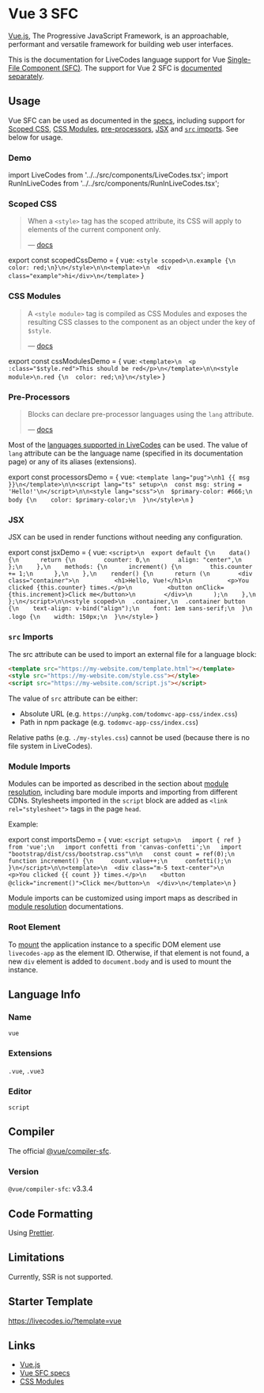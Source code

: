 # Vue 3 SFC

[Vue.js](https://vuejs.org/), The Progressive JavaScript Framework, is an approachable, performant and versatile framework for building web user interfaces.

This is the documentation for LiveCodes language support for Vue [Single-File Component (SFC)](https://vuejs.org/api/sfc-spec.html). The support for Vue 2 SFC is [documented separately](./vue2.md).

## Usage

Vue SFC can be used as documented in the [specs](https://vuejs.org/api/sfc-spec.html), including support for [Scoped CSS](https://vuejs.org/api/sfc-css-features.html#scoped-css), [CSS Modules](https://vuejs.org/api/sfc-css-features.html#css-modules), [pre-processors](https://vuejs.org/api/sfc-spec.html#pre-processors), [JSX](https://vuejs.org/guide/extras/render-function.html#jsx-tsx) and [`src` imports](https://vuejs.org/api/sfc-spec.html#src-imports). See below for usage.

### Demo

import LiveCodes from '../../src/components/LiveCodes.tsx';
import RunInLiveCodes from '../../src/components/RunInLiveCodes.tsx';

<LiveCodes template="vue" height="400"></LiveCodes>

### Scoped CSS

> When a `<style>` tag has the scoped attribute, its CSS will apply to elements of the current component only.
>
> — [docs](https://vuejs.org/api/sfc-css-features.html#scoped-css)

export const scopedCssDemo = { vue: `<style scoped>\n.example {\n  color: red;\n}\n</style>\n\n<template>\n  <div class="example">hi</div>\n</template>` }

<RunInLiveCodes params={scopedCssDemo} code={scopedCssDemo.vue} language="html" formatCode={false}></RunInLiveCodes>

### CSS Modules

> A `<style module>` tag is compiled as CSS Modules and exposes the resulting CSS classes to the component as an object under the key of `$style`.
>
> — [docs](https://vuejs.org/api/sfc-css-features.html#css-modules)

export const cssModulesDemo = { vue: `<template>\n  <p :class="$style.red">This should be red</p>\n</template>\n\n<style module>\n.red {\n  color: red;\n}\n</style>` }

<RunInLiveCodes params={cssModulesDemo} code={cssModulesDemo.vue} language="html" formatCode={false}></RunInLiveCodes>

### Pre-Processors

> Blocks can declare pre-processor languages using the `lang` attribute.
>
> — [docs](https://vuejs.org/api/sfc-spec.html#pre-processors)

Most of the [languages supported in LiveCodes](./index.md) can be used. The value of `lang` attribute can be the language name (specified in its documentation page) or any of its aliases (extensions).

export const processorsDemo = { vue: `<template lang="pug">\nh1 {{ msg }}\n</template>\n\n<script lang="ts" setup>\n  const msg: string = 'Hello!'\n</script>\n\n<style lang="scss">\n  $primary-color: #666;\n  body {\n    color: $primary-color;\n  }\n</style>\n` }

<RunInLiveCodes params={processorsDemo} code={processorsDemo.vue} language="html" formatCode={false}></RunInLiveCodes>

### JSX

JSX can be used in render functions without needing any configuration.

export const jsxDemo = { vue: `<script>\n  export default {\n    data() {\n      return {\n        counter: 0,\n        align: "center",\n      };\n    },\n    methods: {\n      increment() {\n        this.counter += 1;\n      },\n    },\n    render() {\n      return (\n        <div class="container">\n          <h1>Hello, Vue!</h1>\n          <p>You clicked {this.counter} times.</p>\n          <button onClick={this.increment}>Click me</button>\n        </div>\n      );\n    },\n  };\n</script>\n\n<style scoped>\n  .container,\n  .container button {\n    text-align: v-bind("align");\n    font: 1em sans-serif;\n  }\n  .logo {\n    width: 150px;\n  }\n</style>` }

<RunInLiveCodes params={jsxDemo} code={jsxDemo.vue} language="html" formatCode={false}></RunInLiveCodes>

### `src` Imports

The src attribute can be used to import an external file for a language block:

```html
<template src="https://my-website.com/template.html"></template>
<style src="https://my-website.com/style.css"></style>
<script src="https://my-website.com/script.js"></script>
```

The value of `src` attribute can be either:

- Absolute URL (e.g. `https://unpkg.com/todomvc-app-css/index.css`)
- Path in npm package (e.g. `todomvc-app-css/index.css`)

Relative paths (e.g. `./my-styles.css`) cannot be used (because there is no file system in LiveCodes).

### Module Imports

Modules can be imported as described in the section about [module resolution](../features/module-resolution.md), including bare module imports and importing from different CDNs. Stylesheets imported in the `script` block are added as `<link rel="stylesheet">` tags in the page `head`.

Example:

export const importsDemo = { vue: `<script setup>\n   import { ref } from 'vue';\n   import confetti from 'canvas-confetti';\n   import "bootstrap/dist/css/bootstrap.css"\n\n   const count = ref(0);\n   function increment() {\n     count.value++;\n     confetti();\n   }\n</script>\n\n<template>\n  <div class="m-5 text-center">\n    <p>You clicked {{ count }} times.</p>\n    <button @click="increment()">Click me</button>\n  </div>\n</template>\n` }

<RunInLiveCodes params={importsDemo} code={importsDemo.vue} language="html" formatCode={false}></RunInLiveCodes>

Module imports can be customized using import maps as described in [module resolution](../features/module-resolution.md#custom-module-resolution) documentations.

### Root Element

To [mount](https://vuejs.org/api/application.html#app-mount) the application instance to a specific DOM element use `livecodes-app` as the element ID. Otherwise, if that element is not found, a new `div` element is added to `document.body` and is used to mount the instance.

## Language Info

### Name

`vue`

### Extensions

`.vue`, `.vue3`

### Editor

`script`

## Compiler

The official [@vue/compiler-sfc](https://github.com/vuejs/core/tree/main/packages/compiler-sfc).

### Version

`@vue/compiler-sfc`: v3.3.4

## Code Formatting

Using [Prettier](https://prettier.io/).

## Limitations

Currently, SSR is not supported.

## Starter Template

https://livecodes.io/?template=vue

## Links

- [Vue.js](https://vuejs.org/)
- [Vue SFC specs](https://vuejs.org/api/sfc-spec.html)
- [CSS Modules](https://github.com/css-modules/css-modules)
